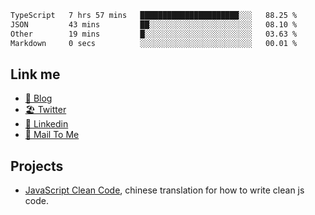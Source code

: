 <!--START_SECTION:waka-->

```txt
TypeScript   7 hrs 57 mins   ██████████████████████░░░   88.25 %
JSON         43 mins         ██░░░░░░░░░░░░░░░░░░░░░░░   08.10 %
Other        19 mins         █░░░░░░░░░░░░░░░░░░░░░░░░   03.63 %
Markdown     0 secs          ░░░░░░░░░░░░░░░░░░░░░░░░░   00.01 %
```

<!--END_SECTION:waka-->

## Link me

- [📕 Blog](https://chris-yu.vercel.app/)
- [🏖️ Twitter](https://twitter.com/yuetong3yu)
- [🧳 Linkedin](https://www.linkedin.com/in/yuetong3yu)
- [📧 Mail To Me](mailto:yuetong3yu@gmail.com)


## Projects 

- [JavaScript Clean Code](https://js-clean-code-cn.vercel.app/), chinese translation for how to write clean js code.
